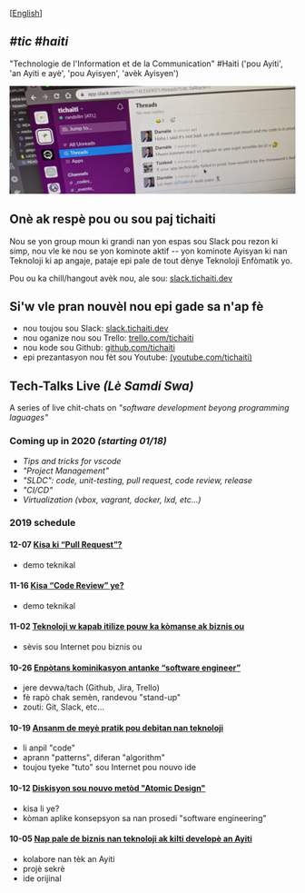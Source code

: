 [[English](en/README.md)]

## _#tic #haiti_
"Technologie de l'Information et de la Communication" #Haiti ('pou Ayiti', 'an Ayiti e ay&egrave;', 'pou Ayisyen', 'av&egrave;k Ayisyen')

![Slack Channels](./media/slack_banner2.png)

## On&egrave; ak resp&egrave; pou ou sou paj tichaiti

Nou se yon group moun ki grandi nan yon espas sou Slack pou rezon ki simp, nou vle ke nou se yon kominote aktif -- yon kominote Ayisyan ki nan Teknoloji ki ap angaje, pataje epi pale de tout d&egrave;nye Teknoloji Enf&ograve;matik yo.

Pou ou ka chill/hangout av&egrave;k nou, ale sou: [slack.tichaiti.dev](http://slack.tichaiti.dev)


## Si'w vle pran nouv&egrave;l nou epi gade sa n'ap f&egrave; 

- nou toujou sou Slack: [slack.tichaiti.dev](https://slack.tichaiti.dev)
- nou oganize nou sou Trello: [trello.com/tichaiti](https://trello.com/tichaiti)
- nou kode sou Github: [github.com/tichaiti](https://github.com/tichaiti)
- epi prezantasyon nou f&egrave;t sou Youtube: [(youtube.com/tichaiti)](https://www.youtube.com/channel/UC7HPriaqy3rYKrsqWOxKqEQ)

## Tech-Talks Live _(L&egrave; Samdi Swa)_
A series of live chit-chats on *"software development beyong programming laguages"*

### Coming up in 2020 _(starting 01/18)_
- _Tips and tricks for vscode_
- _"Project Management"_
- _"SLDC": code, unit-testing, pull request, code review, release_
- _"CI/CD"_
- _Virtualization (vbox, vagrant, docker, lxd, etc…)_


### 2019 schedule

#### 12-07 [Kisa ki “Pull Request”?](https://youtu.be/XzhT5BVerG4)
* demo teknikal

#### 11-16 [Kisa “Code Review” ye?](https://youtu.be/GiWwfnzWVIA)
* demo teknikal

#### 11-02 [Teknoloji w kapab itilize pouw ka kòmanse ak biznis ou](https://youtu.be/SbsQkNnELFI)
* s&egrave;vis sou Internet pou biznis ou 

#### 10-26 [Enpòtans kominikasyon antanke “software engineer”](https://youtu.be/7-vmyKkBjhY)
* jere devwa/tach (Github, Jira, Trello)
* f&egrave; rap&ograve; chak sem&egrave;n, randevou "stand-up"
* zouti: Git, Slack, etc...

#### 10-19 [Ansanm de meyè pratik pou debitan nan teknoloji](https://youtu.be/GHMUOxDD-iU)
* li anpil "code"
* aprann "patterns", diferan "algorithm"
* toujou tyeke "tuto" sou Internet pou nouvo ide

#### 10-12 [Diskisyon sou nouvo metòd "Atomic Design"](https://youtu.be/3zZ-tLG4Mgs)
* kisa li ye?
* k&ograve;man aplike konsepsyon sa nan prosedi "software engineering"

#### 10-05 [Nap pale de biznis nan teknoloji ak kilti developè an Ayiti](https://youtu.be/ZaGg3vDu60Y)
- kolabore nan t&egrave;k an Ayiti
- proj&egrave; sekr&egrave;
- ide orijinal
